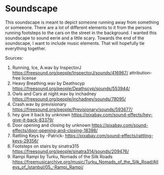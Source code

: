 # Soundscape
This soundscape is meant to depict someone running away from something or someeone. There are a lot of different elements to it from the persons running footsteps to the cars on the street in the background. I wanted this soundscape to sound eerie and a little scary. Towards the end of the soundscape, I want to include music elements. That will hopefully tie everything together.

Sources:
1. Running, Ice, A.wav by InspectorJ https://freesound.org/people/InspectorJ/sounds/416967/ attribution-free license
2. Heavy Breathing.wav by Deathscyp https://freesound.org/people/Deathscyp/sounds/553944/ 
3. Owls and Cars at night.wav by inchadney https://freesound.org/people/inchadney/sounds/78095/
4. Crash.wav by previsionary https://freesound.org/people/Previsionary/sounds/593677/
5. hey give it back by unknown https://pixabay.com/sound-effects/hey-give-it-back-83379/
6. Door opening and closing by unknown https://pixabay.com/sound-effects/door-opening-and-closing-18398/
7. Rattling Keys by -Patrick- https://pixabay.com/sound-effects/rattling-keys-29356/
8. Footsteps on stairs by sinatra315 https://freesound.org/people/sinatra314/sounds/209476/
9. Rampi Rampi by Turku, Nomads of the Silk Roads https://freemusicarchive.org/music/Turku_Nomads_of_the_Silk_Road/Alleys_of_Istanbul/05_-Rampi_Rampi/

